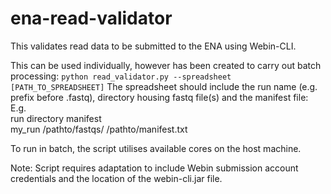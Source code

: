 # ena-read-validator
This validates read data to be submitted to the ENA using Webin-CLI.

This can be used individually, however has been created to carry out batch processing:
`python read_validator.py --spreadsheet [PATH_TO_SPREADSHEET]`
The spreadsheet should include the run name (e.g. prefix before .fastq), directory housing fastq file(s) and the manifest file:<br>
E.g.<br>
run  directory  manifest<br>
my_run   /pathto/fastqs/  /pathto/manifest.txt<br>

To run in batch, the script utilises available cores on the host machine.

Note:
Script requires adaptation to include Webin submission account credentials and the location of the webin-cli.jar file.
